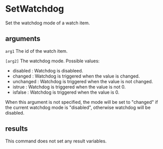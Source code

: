 # SetWatchdog

Set the watchdog mode of a watch item.

## arguments

`arg1` The id of the watch item.

`[arg2]` The watchdog mode. Possible values:

* disabled : Watchdog is disableed.
* changed : Watchdog is triggered when the value is changed.
* unchanged : Watchdog is triggered when the value is not changed.
* istrue : Watchdog is triggered when the value is not 0.
* isfalse : Watchdog is triggered when the value is 0.

When this argument is not specified, the mode will be set to "changed" if the current watchdog mode is "disabled", otherwise watchdog will be disabled.

## results

This command does not set any result variables.